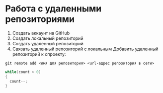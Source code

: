# **Работа с удаленными репозиториями**
1. Создать аккаунт на GitHub
2. Создать локальный репозиторий
3. Создать удаленный репозиторий
4. Связать удаленный репозиторий с локальным
Добавить удаленный репозиторий к спроекту:
```
git remote add <имя для репозитория> <url-адрес репозитория в сети>
```
```C#
while(count > 0)
{
  count--;
}
```
